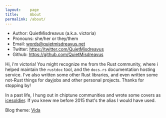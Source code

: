 ```yaml
---
layout:    page
title:     About
permalink: /about/
---
```

- Author:  QuietMisdreavus (a.k.a. victoria)
- Pronouns: she/her or they/them
- Email:   words@quietmisdreavus.net
- Twitter: <https://twitter.com/QuietMisdreavus>
- Github:  <https://github.com/QuietMisdreavus>

Hi, i'm victoria! You might recognize me from the Rust community, where i helped maintain the
`rustdoc` tool, and the `docs.rs` documentation hosting service.  I've also written some other Rust
libraries, and even written some not-Rust things for dayjobs and other personal projects. Thanks for
stopping by!

In a past life, I hung out in chiptune communities and wrote some covers as [icesoldier][].
If you knew me before 2015 that's the alias I would have used.

[icesoldier]: http://icesoldier.me

Blog theme: [Vida][]

[Vida]: https://github.com/syaning/vida

